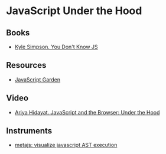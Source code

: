 #  JavaScript Under the Hood

## Books
* [Kyle Simpson. You Don't Know JS](https://github.com/getify/You-Dont-Know-JS)

## Resources
* [JavaScript Garden](http://bonsaiden.github.io/JavaScript-Garden/)

## Video
* [Ariya Hidayat. JavaScript and the Browser: Under the Hood](https://www.youtube.com/watch?v=dibzLw4wPms)

## Instruments
* [metajs: visualize javascript AST execution](http://int3.github.io/metajs/)
